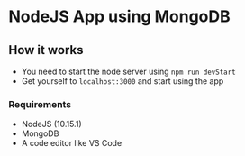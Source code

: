 # NodeJS App using MongoDB

## How it works

* You need to start the node server using `npm run devStart`
* Get yourself to `localhost:3000` and start using the app

### Requirements

* NodeJS (10.15.1)
* MongoDB
* A code editor like VS Code

